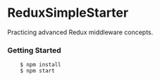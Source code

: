 # ReduxSimpleStarter

Practicing advanced Redux middleware concepts.

### Getting Started ###

```
	$ npm install
	$ npm start
```
